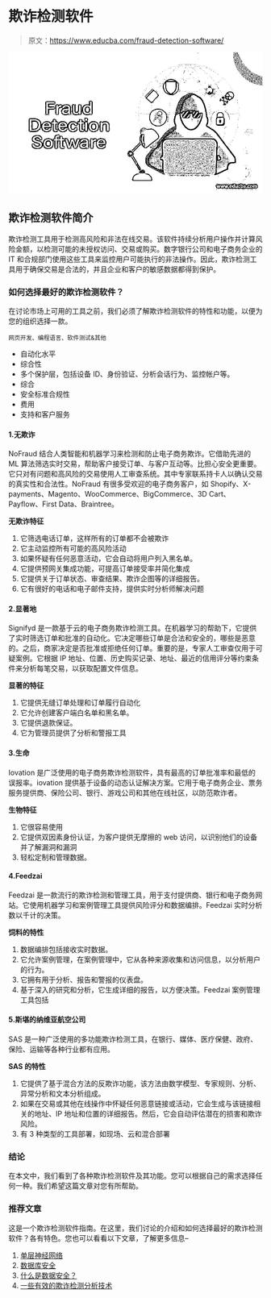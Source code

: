 # 欺诈检测软件

> 原文：<https://www.educba.com/fraud-detection-software/>

![Fraud Detection Software](img/f20ce654bfddf2812a77ba50ddd26801.png)



## 欺诈检测软件简介

欺诈检测工具用于检测高风险和非法在线交易。该软件持续分析用户操作并计算风险金额，以检测可能的未授权访问、交易或购买。数字银行公司和电子商务企业的 IT 和合规部门使用这些工具来监控用户可能执行的非法操作。因此，欺诈检测工具用于确保交易是合法的，并且企业和客户的敏感数据都得到保护。

### 如何选择最好的欺诈检测软件？

在讨论市场上可用的工具之前，我们必须了解欺诈检测软件的特性和功能，以便为您的组织选择一款。

<small>网页开发、编程语言、软件测试&其他</small>

*   自动化水平
*   综合性
*   多个保护层，包括设备 ID、身份验证、分析会话行为、监控帐户等。
*   综合
*   安全标准合规性
*   费用
*   支持和客户服务

#### 1.无欺诈

NoFraud 结合人类智能和机器学习来检测和防止电子商务欺诈。它借助先进的 ML 算法筛选实时交易，帮助客户接受订单、与客户互动等。比担心安全更重要。它只对有问题和高风险的交易使用人工审查系统。其中专家联系持卡人以确认交易的真实性和合法性。NoFraud 有很多受欢迎的电子商务客户，如 Shopify、X-payments、Magento、WooCommerce、BigCommerce、3D Cart、Payflow、First Data、Braintree。

**无欺诈特征**

1.  它筛选电话订单，这样所有的订单都不会被欺诈
2.  它主动监控所有可能的高风险活动
3.  如果怀疑有任何恶意活动，它会自动将用户列入黑名单。
4.  它提供预网关集成功能，可提高订单接受率并简化集成
5.  它提供关于订单状态、审查结果、欺诈企图等的详细报告。
6.  它有很好的电话和电子邮件支持，提供实时分析师解决问题

#### 2.显著地

Signifyd 是一款基于云的电子商务欺诈检测工具。在机器学习的帮助下，它提供了实时筛选订单和批准的自动化。它决定哪些订单是合法和安全的，哪些是恶意的。之后，商家决定是否批准或拒绝任何订单。重要的是，专家人工审查仅用于可疑案例。它根据 IP 地址、位置、历史购买记录、地址、最近的信用评分等约束条件来分析每笔交易，以获取配置文件信息。

**显著的特征**

1.  它提供无缝订单处理和订单履行自动化
2.  它允许创建客户端白名单和黑名单。
3.  它提供退款保证。
4.  它为管理员提供了分析和警报工具

#### 3.生命

Iovation 是广泛使用的电子商务欺诈检测软件，具有最高的订单批准率和最低的误报率。iovation 提供基于设备的动态认证解决方案。它用于电子商务企业、票务服务提供商、保险公司、银行、游戏公司和其他在线社区，以防范欺诈者。

**生物特征**

1.  它很容易使用
2.  它提供双因素身份认证，为客户提供无摩擦的 web 访问，以识别他们的设备并了解漏洞和漏洞
3.  轻松定制和管理数据。

#### 4.Feedzai

Feedzai 是一款流行的欺诈检测和管理工具，用于支付提供商、银行和电子商务网站。它使用机器学习和案例管理工具提供风险评分和数据编排。Feedzai 实时分析数以千计的决策。

**饲料的特性**

1.  数据编排包括接收实时数据。
2.  它允许案例管理，在案例管理中，它从各种来源收集和访问信息，以分析用户的行为。
3.  它拥有用于分析、报告和警报的仪表盘。
4.  基于深入的研究和分析，它生成详细的报告，以方便决策。Feedzai 案例管理工具包括

#### 5.斯堪的纳维亚航空公司

SAS 是一种广泛使用的多功能欺诈检测工具，在银行、媒体、医疗保健、政府、保险、运输等各种行业都有应用。

**SAS 的特性**

1.  它提供了基于混合方法的反欺诈功能，该方法由数学模型、专家规则、分析、异常分析和文本分析组成。
2.  如果在交易或其他在线操作中怀疑任何恶意链接或活动，它会生成与该链接相关的地址、IP 地址和位置的详细报告。然后，它会自动评估潜在的损害和欺诈风险。
3.  有 3 种类型的工具部署，如现场、云和混合部署

### 结论

在本文中，我们看到了各种欺诈检测软件及其功能。您可以根据自己的需求选择任何一种。我们希望这篇文章对您有所帮助。

### 推荐文章

这是一个欺诈检测软件指南。在这里，我们讨论的介绍和如何选择最好的欺诈检测软件？各有特色。您也可以看看以下文章，了解更多信息–

1.  [单层神经网络](https://www.educba.com/single-layer-neural-network/)
2.  [数据库安全](https://www.educba.com/database-security/)
3.  [什么是数据安全？](https://www.educba.com/what-is-data-security/)
4.  [一些有效的欺诈检测分析技术](https://www.educba.com/fraud-detection-analytics/)





